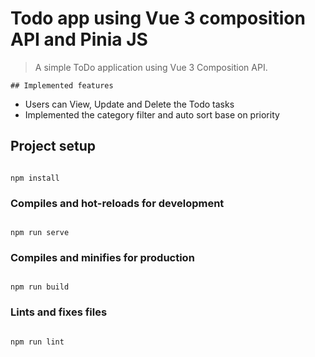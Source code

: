 # Todo app using Vue 3 composition API and Pinia JS

> A simple ToDo application using Vue 3 Composition API.

```
## Implemented features

```

- Users can View, Update and Delete the Todo tasks
- Implemented the category filter and auto sort base on priority

## Project setup

```

npm install

```

### Compiles and hot-reloads for development

```

npm run serve

```

### Compiles and minifies for production

```

npm run build

```

### Lints and fixes files

```

npm run lint
```
